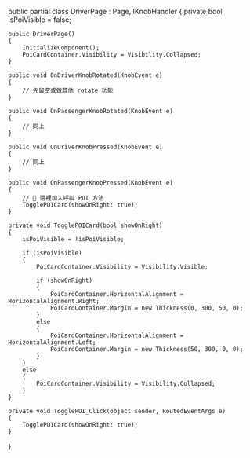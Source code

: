 public partial class DriverPage : Page, IKnobHandler
{
    private bool isPoiVisible = false;

    public DriverPage()
    {
        InitializeComponent();
        PoiCardContainer.Visibility = Visibility.Collapsed;
    }

    public void OnDriverKnobRotated(KnobEvent e)
    {
        // 先留空或做其他 rotate 功能
    }

    public void OnPassengerKnobRotated(KnobEvent e)
    {
        // 同上
    }

    public void OnDriverKnobPressed(KnobEvent e)
    {
        // 同上
    }

    public void OnPassengerKnobPressed(KnobEvent e)
    {
        // 🎯 這裡加入呼叫 POI 方法
        TogglePOICard(showOnRight: true);
    }

    private void TogglePOICard(bool showOnRight)
    {
        isPoiVisible = !isPoiVisible;

        if (isPoiVisible)
        {
            PoiCardContainer.Visibility = Visibility.Visible;

            if (showOnRight)
            {
                PoiCardContainer.HorizontalAlignment = HorizontalAlignment.Right;
                PoiCardContainer.Margin = new Thickness(0, 300, 50, 0);
            }
            else
            {
                PoiCardContainer.HorizontalAlignment = HorizontalAlignment.Left;
                PoiCardContainer.Margin = new Thickness(50, 300, 0, 0);
            }
        }
        else
        {
            PoiCardContainer.Visibility = Visibility.Collapsed;
        }
    }

    private void TogglePOI_Click(object sender, RoutedEventArgs e)
    {
        TogglePOICard(showOnRight: true);
    }
}